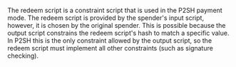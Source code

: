 <!-- TITLE: Redeem Script -->

The redeem script is a constraint script that is used in the P2SH payment mode.  The redeem script is provided by the spender's input script, however, it is chosen by the original spender.  This is possible because the output script constrains the redeem script's hash to match a specific value.  In P2SH this is the only constraint allowed by the output script, so the redeem script must implement all other constraints (such as signature checking).
